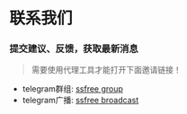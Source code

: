 # 联系我们
### 提交建议、反馈，获取最新消息
> 需要使用代理工具才能打开下面邀请链接！
- telegram群组: [ssfree group](https://t.me/joinchat/Git7-Q7OsELmCVq7u2qnNw)
- telegram广播: [ssfree broadcast](https://t.me/ssfree2)

